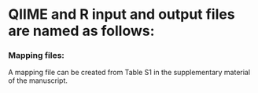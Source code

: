 # QIIME and R input and output files are named as follows:

### Mapping files:
A mapping file can be created from Table S1 in the supplementary material of the manuscript.





